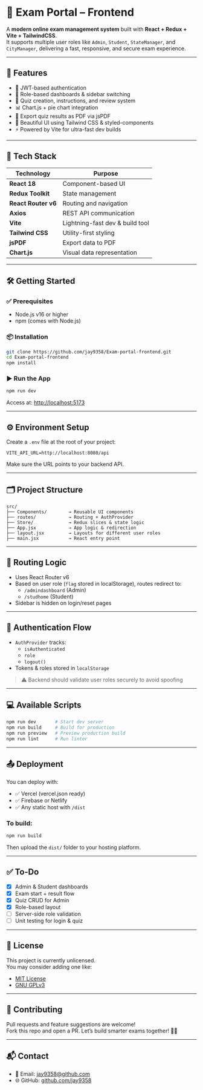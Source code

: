 # 📝 Exam Portal – Frontend

A **modern online exam management system** built with **React + Redux + Vite + TailwindCSS**.  
It supports multiple user roles like `Admin`, `Student`, `StateManager`, and `CityManager`, delivering a fast, responsive, and secure exam experience.

---

## 🚀 Features

- 🔐 JWT-based authentication  
- 👤 Role-based dashboards & sidebar switching  
- 🧾 Quiz creation, instructions, and review system  
- 📊 Chart.js + pie chart integration  
- 📄 Export quiz results as PDF via jsPDF  
- 🎨 Beautiful UI using Tailwind CSS & styled-components  
- ⚡ Powered by Vite for ultra-fast dev builds  

---

## 🧱 Tech Stack

| Technology         | Purpose                          |
|--------------------|-----------------------------------|
| **React 18**        | Component-based UI               |
| **Redux Toolkit**   | State management                 |
| **React Router v6** | Routing and navigation           |
| **Axios**           | REST API communication           |
| **Vite**            | Lightning-fast dev & build tool  |
| **Tailwind CSS**    | Utility-first styling            |
| **jsPDF**           | Export data to PDF               |
| **Chart.js**        | Visual data representation       |

---

## 🛠️ Getting Started

### ✅ Prerequisites

- Node.js v16 or higher  
- npm (comes with Node.js)

### 📦 Installation

```bash
git clone https://github.com/jay9358/Exam-portal-frontend.git
cd Exam-portal-frontend
npm install
```

### ▶️ Run the App

```bash
npm run dev
```

Access at: [http://localhost:5173](http://localhost:5173)

---

## ⚙️ Environment Setup

Create a `.env` file at the root of your project:

```env
VITE_API_URL=http://localhost:8080/api
```

Make sure the URL points to your backend API.

---

## 🗂️ Project Structure

```
src/
├── Components/        → Reusable UI components
├── routes/            → Routing + AuthProvider
├── Store/             → Redux slices & state logic
├── App.jsx            → App logic & redirection
├── layout.jsx         → Layouts for different user roles
├── main.jsx           → React entry point
```

---

## 🧭 Routing Logic

- Uses React Router v6  
- Based on user role (`flag` stored in localStorage), routes redirect to:
  - `/admindashboard` (Admin)
  - `/studhome` (Student)
- Sidebar is hidden on login/reset pages

---

## 🔐 Authentication Flow

- `AuthProvider` tracks:
  - `isAuthenticated`
  - `role`
  - `logout()`
- Tokens & roles stored in `localStorage`
> ⚠️ Backend should validate user roles securely to avoid spoofing

---

## 💻 Available Scripts

```bash
npm run dev       # Start dev server
npm run build     # Build for production
npm run preview   # Preview production build
npm run lint      # Run linter
```

---

## 📤 Deployment

You can deploy with:

- ✅ Vercel (vercel.json ready)
- ✅ Firebase or Netlify
- ✅ Any static host with `/dist`

### To build:

```bash
npm run build
```

Then upload the `dist/` folder to your hosting platform.

---

## ✅ To-Do

- [x] Admin & Student dashboards  
- [x] Exam start + result flow  
- [x] Quiz CRUD for Admin  
- [x] Role-based layout  
- [ ] Server-side role validation  
- [ ] Unit testing for login & quiz  

---

## 📄 License

This project is currently unlicensed.  
You may consider adding one like:

- [MIT License](https://choosealicense.com/licenses/mit/)
- [GNU GPLv3](https://choosealicense.com/licenses/gpl-3.0/)

---

## 🤝 Contributing

Pull requests and feature suggestions are welcome!  
Fork this repo and open a PR. Let’s build smarter exams together! 🧠✨

---

## 📬 Contact

- 📧 Email: [jay9358@github.com](mailto:jay9358@github.com)  
- 🌐 GitHub: [github.com/jay9358](https://github.com/jay9358)
